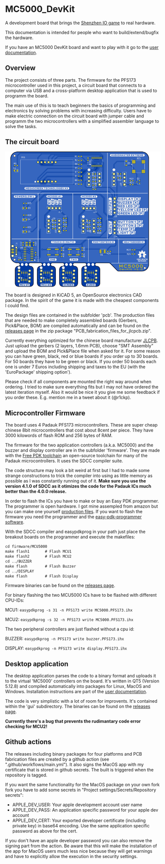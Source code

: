 # MC5000_DevKit

A development board that brings the [Shenzhen IO game](https://www.zachtronics.com/shenzhen-io/) to real hardware.

This documentation is intended for people who want to build/extend/bugfix the hardware. 

If you have an MC5000 DevKit board and want to play with it go to the [user documentation](https://rickp.github.io/MC5000_DevKit/).


## Overview

The project consists of three parts. The firmware for the PFS173 microcontroller used in this project, a circuit board that connects to a computer via USB and a cross-platform desktop application that is used to programm the board.

The main use of this is to teach beginners the basics of programming and electronics by solving problems with increasing difficulty. Users have to make electric connection on the circuit board with jumper cable and programm the two microcontrollers with a simplified assembler language to solve the tasks.


## The circuit board

![Cuircuit board picture](pcb/docs/MC5000_Board-PCB.svg?raw=true "MC5000 DevKit")

The board is designed in KiCAD 5, an OpenSource electronics CAD package. In the spirit of the game it is made with the cheapest components I could find. 

The design files are contained in the subfolder 'pcb'. The production files that are needed to make completely assembled boards (Gerbers, Pick&Place, BOM) are compiled automatically and can be found on the [releases page](https://github.com/RickP/MC5000_DevKit/releases) in the zip package "PCB_fabrication_files_for_jlcpcb.zip". 

Currently everything optimized for the chinese board manufacturer [JLCPB](https://jlcpcb.com). Just upload the gerbers (2 layers, 1.6mm PCB), choose "SMT Assembly" and upload the BOM and Pick&Place file when asked for it. For some reason you can have green, black, red or blue boards if you order up to 30 boards. For 50 boards they have to be green or black. If you order 50 boards each one is under 7 Euros including shipping and taxes to the EU (with the 'EuroPackage' shipping option').

Please check if all components are mounted the right way around when ordering. I tried to make sure everything fits but I may not have ordered the latest iteration myself. Also it would be nice it you give me some feedback if you order these. E.g. mention me in a tweet about it (@r1ckp).


## Microcontroller Firmware

The board uses 4 Padauk PFS173 microcontrollers. These are super cheap chinese 8bit microcontrollers that cost about 8cent per piece. They have 3000 kilowords of flash ROM and 256 bytes of RAM.

The firmware for the two application controllers (a.k.a. MC5000) and the buzzer and display controller are in the subfolder 'firmware'. They are made with the [Free PDK toolchain](https://free-pdk.github.io) an open-source toolchain for many of the Padauk microcontrollers. It uses the SDCC compiler suite.

The code structure may look a bit weird at first but I had to made some strange constructions to trick the compiler into using as little memory as possible as I was constantly running out of it. **Make sure you use the version 4.1.0 of SDCC as it otimizes the code for the Padauk ICs much better than the 4.0.0 release.**

In order to flash the ICs you have to make or buy an Easy PDK programmer. The programmer is open hardware. I got mine assempled from amazon but you can make one yourself [production files](https://kitspace.org/boards/github.com/free-pdk/easy-pdk-programmer-hardware/). If you want to flash the firmware you need the programmer and the [easy-pdk-programmer software](https://github.com/free-pdk/easy-pdk-programmer-software). 

With the SDCC compiler and easypdkprog in your path just place the breakout boards on the programmer and execute the makefiles:

    cd firmware/MCU5000
    make flash1       # Flash MCU1
    make flash2       # Flash MCU2
    cd ../BUZZER
    make flash        # Flash Buzzer
    cd ../DISPLAY
    make flash        # Flash Display

Firmware binaries can be found on the [releases page](https://github.com/RickP/MC5000_DevKit/releases).


For binary flashing the two MCU5000 ICs have to be flashed with different CPU-IDs:

MCU1: `easypdkprog -s 31 -n PFS173 write MC5000.PFS173.ihx`

MCU2: `easypdkprog -s 32 -n PFS173 write MC5000.PFS173.ihx`


The two peripheral controllers are just flashed without a cpu id:

BUZZER: `easypdkprog -n PFS173 write buzzer.PFS173.ihx`

DISPLAY: `easypdkprog -n PFS173 write display.PFS173.ihx`


## Desktop application

The desktop application parses the code to a binary format and uploads it to the virtual 'MC5000' controllers on the board. It's written in QT5 (Version 5.12.8) and compiled automatically into packages for Linux, MacOS and Windows. Installation instructions are part of the [user documentation](https://rickp.github.io/MC5000_DevKit/).

The code is very simplistic with a lot of room for improvents. It's contained within the 'gui' subdirectory. The binaries can be found on the [releases page](https://github.com/RickP/MC5000_DevKit/releases).

**Currently there's a bug that prevents the rudimantary code error checking for MCU2!**


## Github actions

The releases including binary packages for four platforms and PCB fabrication files are created by a github action (see ".github/workflows/main.yml"). It also signs the MacOS app with my certificate that is stored in github secrets. The built is triggered when the repository is tagged.

If you want the same functionality for the MacOS package on your own fork fork you have to add some secrets in "Project settings/Secrets/Repository secrets":

- APPLE_DEV_USER: Your apple development account user name
- APPLE_DEV_PASS: An application specific password for your apple dev account
- APPLE_DEV_CERT: Your exported developer certificate (including private key) in base64 encoding. Use the same application specific password as above for the cert.

If you don't have an apple developer password you can also remove the signing part from the action. Be aware that this will make the installation of the app for MacOS users much less nice because they will get warnings and have to explicitly allow the execution in the security settings.

